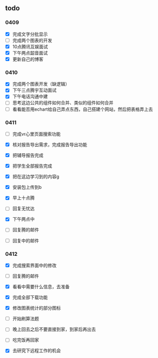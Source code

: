 ## todo

### 0409

- [x] 完成文字分批显示
- [ ] 完成两个图表的开发
- [x] 10点腾讯互娱面试
- [x] 下午两点韶音面试
- [x] 更新自己的博客

### 0410

- [x] 完成两个图表开发（缺逻辑）
- [x] 下午三点腾宇互动面试
- [x] 下午电话沟通中建
- [ ] 思考这边公共的组件如何合并、类似的组件如何合并
- [ ] 看看能否用echart给自己弄点东西，自己搭建个网站，然后把表格弄上去

### 0411

- [ ] 完成vr心里页面搜索功能

- [x] 核对报告导出需求，完成报告导出功能

- [x] 把辅导报告完成

- [x] 把学生全部报告完成
- [x] 把在这边学习到的内容g
- [x] 安装包上传到b
- [x] 早上十点腾
- [ ] 回复无忧达
- [x] 下午两点中
- [ ] 回复腾的邮件
- [ ] 回复中的邮件

### 0412

- [x] 完成搜索界面中的修改
- [ ] 回复腾的邮件
- [x] 看看中需要什么信息，去准备
- [x] 完成全部下载功能
- [x] 修改图表统计的部分图标
- [ ] 开始刷算法题
- [ ] 晚上回去之后不要直接到家，到家后再出去
- [ ] 吃完饭再回家
- [x] 去研究下远程工作的机会

